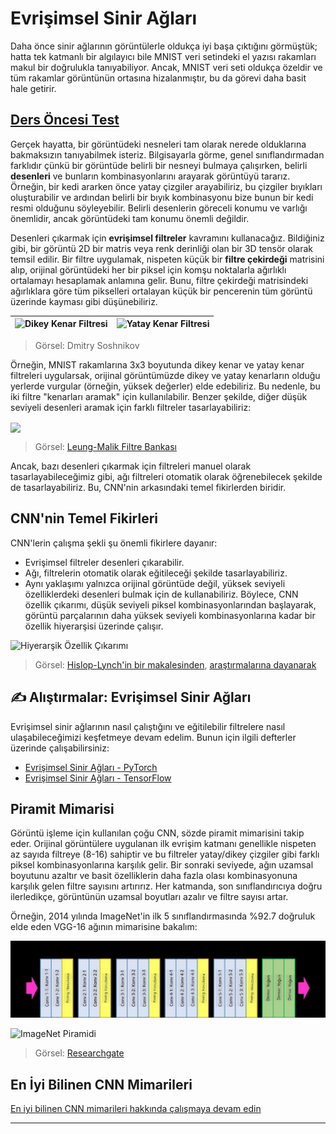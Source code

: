 <!--
CO_OP_TRANSLATOR_METADATA:
{
  "original_hash": "a560d5b845962cf33dc102266e409568",
  "translation_date": "2025-09-23T08:38:27+00:00",
  "source_file": "lessons/4-ComputerVision/07-ConvNets/README.md",
  "language_code": "tr"
}
-->
# Evrişimsel Sinir Ağları

Daha önce sinir ağlarının görüntülerle oldukça iyi başa çıktığını görmüştük; hatta tek katmanlı bir algılayıcı bile MNIST veri setindeki el yazısı rakamları makul bir doğrulukla tanıyabiliyor. Ancak, MNIST veri seti oldukça özeldir ve tüm rakamlar görüntünün ortasına hizalanmıştır, bu da görevi daha basit hale getirir.

## [Ders Öncesi Test](https://ff-quizzes.netlify.app/en/ai/quiz/13)

Gerçek hayatta, bir görüntüdeki nesneleri tam olarak nerede olduklarına bakmaksızın tanıyabilmek isteriz. Bilgisayarla görme, genel sınıflandırmadan farklıdır çünkü bir görüntüde belirli bir nesneyi bulmaya çalışırken, belirli **desenleri** ve bunların kombinasyonlarını arayarak görüntüyü tararız. Örneğin, bir kedi ararken önce yatay çizgiler arayabiliriz, bu çizgiler bıyıkları oluşturabilir ve ardından belirli bir bıyık kombinasyonu bize bunun bir kedi resmi olduğunu söyleyebilir. Belirli desenlerin göreceli konumu ve varlığı önemlidir, ancak görüntüdeki tam konumu önemli değildir.

Desenleri çıkarmak için **evrişimsel filtreler** kavramını kullanacağız. Bildiğiniz gibi, bir görüntü 2D bir matris veya renk derinliği olan bir 3D tensör olarak temsil edilir. Bir filtre uygulamak, nispeten küçük bir **filtre çekirdeği** matrisini alıp, orijinal görüntüdeki her bir piksel için komşu noktalarla ağırlıklı ortalamayı hesaplamak anlamına gelir. Bunu, filtre çekirdeği matrisindeki ağırlıklara göre tüm pikselleri ortalayan küçük bir pencerenin tüm görüntü üzerinde kayması gibi düşünebiliriz.

![Dikey Kenar Filtresi](../../../../../translated_images/filter-vert.b7148390ca0bc356ddc7e55555d2481819c1e86ddde9dce4db5e71a69d6f887f.tr.png) | ![Yatay Kenar Filtresi](../../../../../translated_images/filter-horiz.59b80ed4feb946efbe201a7fe3ca95abb3364e266e6fd90820cb893b4d3a6dda.tr.png)
----|----

> Görsel: Dmitry Soshnikov

Örneğin, MNIST rakamlarına 3x3 boyutunda dikey kenar ve yatay kenar filtreleri uygularsak, orijinal görüntümüzde dikey ve yatay kenarların olduğu yerlerde vurgular (örneğin, yüksek değerler) elde edebiliriz. Bu nedenle, bu iki filtre "kenarları aramak" için kullanılabilir. Benzer şekilde, diğer düşük seviyeli desenleri aramak için farklı filtreler tasarlayabiliriz:

<img src="images/lmfilters.jpg" width="500" align="center"/>

> Görsel: [Leung-Malik Filtre Bankası](https://www.robots.ox.ac.uk/~vgg/research/texclass/filters.html)

Ancak, bazı desenleri çıkarmak için filtreleri manuel olarak tasarlayabileceğimiz gibi, ağı filtreleri otomatik olarak öğrenebilecek şekilde de tasarlayabiliriz. Bu, CNN'nin arkasındaki temel fikirlerden biridir.

## CNN'nin Temel Fikirleri

CNN'lerin çalışma şekli şu önemli fikirlere dayanır:

* Evrişimsel filtreler desenleri çıkarabilir.
* Ağı, filtrelerin otomatik olarak eğitileceği şekilde tasarlayabiliriz.
* Aynı yaklaşımı yalnızca orijinal görüntüde değil, yüksek seviyeli özelliklerdeki desenleri bulmak için de kullanabiliriz. Böylece, CNN özellik çıkarımı, düşük seviyeli piksel kombinasyonlarından başlayarak, görüntü parçalarının daha yüksek seviyeli kombinasyonlarına kadar bir özellik hiyerarşisi üzerinde çalışır.

![Hiyerarşik Özellik Çıkarımı](../../../../../translated_images/FeatureExtractionCNN.d9b456cbdae7cb643fde3032b81b2940e3cf8be842e29afac3f482725ba7f95c.tr.png)

> Görsel: [Hislop-Lynch'in bir makalesinden](https://www.semanticscholar.org/paper/Computer-vision-based-pedestrian-trajectory-Hislop-Lynch/26e6f74853fc9bbb7487b06dc2cf095d36c9021d), [araştırmalarına dayanarak](https://dl.acm.org/doi/abs/10.1145/1553374.1553453)

## ✍️ Alıştırmalar: Evrişimsel Sinir Ağları

Evrişimsel sinir ağlarının nasıl çalıştığını ve eğitilebilir filtrelere nasıl ulaşabileceğimizi keşfetmeye devam edelim. Bunun için ilgili defterler üzerinde çalışabilirsiniz:

* [Evrişimsel Sinir Ağları - PyTorch](ConvNetsPyTorch.ipynb)
* [Evrişimsel Sinir Ağları - TensorFlow](ConvNetsTF.ipynb)

## Piramit Mimarisi

Görüntü işleme için kullanılan çoğu CNN, sözde piramit mimarisini takip eder. Orijinal görüntülere uygulanan ilk evrişim katmanı genellikle nispeten az sayıda filtreye (8-16) sahiptir ve bu filtreler yatay/dikey çizgiler gibi farklı piksel kombinasyonlarına karşılık gelir. Bir sonraki seviyede, ağın uzamsal boyutunu azaltır ve basit özelliklerin daha fazla olası kombinasyonuna karşılık gelen filtre sayısını artırırız. Her katmanda, son sınıflandırıcıya doğru ilerledikçe, görüntünün uzamsal boyutları azalır ve filtre sayısı artar.

Örneğin, 2014 yılında ImageNet'in ilk 5 sınıflandırmasında %92.7 doğruluk elde eden VGG-16 ağının mimarisine bakalım:

![ImageNet Katmanları](../../../../../translated_images/vgg-16-arch1.d901a5583b3a51baeaab3e768567d921e5d54befa46e1e642616c5458c934028.tr.jpg)

![ImageNet Piramidi](../../../../../translated_images/vgg-16-arch.64ff2137f50dd49fdaa786e3f3a975b3f22615efd13efb19c5d22f12e01451a1.tr.jpg)

> Görsel: [Researchgate](https://www.researchgate.net/figure/Vgg16-model-structure-To-get-the-VGG-NIN-model-we-replace-the-2-nd-4-th-6-th-7-th_fig2_335194493)

## En İyi Bilinen CNN Mimarileri

[En iyi bilinen CNN mimarileri hakkında çalışmaya devam edin](CNN_Architectures.md)

---

